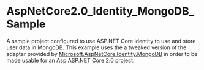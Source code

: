 # AspNetCore2.0_Identity_MongoDB_Sample
A sample project configured to use ASP.NET Core identity to use and store user data in MongoDB.
This example uses the a tweaked version of the adapter provided by <a href="https://github.com/g0t4/aspnet-identity-mongo">Microsoft.AspNetCore.Identity.MongoDB</a> 
in order to be made usable for an Asp ASP.NET Core 2.0 project.
